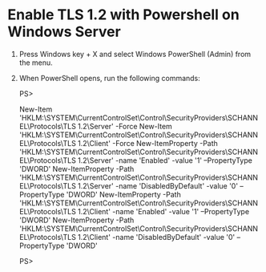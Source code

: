 # Enable TLS 1.2 with Powershell on Windows Server

1. Press Windows key + X and select Windows PowerShell (Admin) from the menu.
2. When PowerShell opens, run the following commands:

    PS>

    New-Item 'HKLM:\SYSTEM\CurrentControlSet\Control\SecurityProviders\SCHANNEL\Protocols\TLS 1.2\Server' -Force
    New-Item 'HKLM:\SYSTEM\CurrentControlSet\Control\SecurityProviders\SCHANNEL\Protocols\TLS 1.2\Client' -Force
    New-ItemProperty -Path 'HKLM:\SYSTEM\CurrentControlSet\Control\SecurityProviders\SCHANNEL\Protocols\TLS 1.2\Server' -name 'Enabled' -value '1' –PropertyType 'DWORD'
    New-ItemProperty -Path 'HKLM:\SYSTEM\CurrentControlSet\Control\SecurityProviders\SCHANNEL\Protocols\TLS 1.2\Server' -name 'DisabledByDefault' -value '0' –PropertyType 'DWORD'
    New-ItemProperty -Path 'HKLM:\SYSTEM\CurrentControlSet\Control\SecurityProviders\SCHANNEL\Protocols\TLS 1.2\Client' -name 'Enabled' -value '1' –PropertyType 'DWORD'
    New-ItemProperty -Path 'HKLM:\SYSTEM\CurrentControlSet\Control\SecurityProviders\SCHANNEL\Protocols\TLS 1.2\Client' -name 'DisabledByDefault' -value '0' –PropertyType 'DWORD'

    PS>

